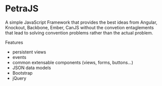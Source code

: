 PetraJS
====================

A simple JavaScript Framework that provides the best ideas from Angular, Knockout, Backbone, Ember, CanJS without the convetion entaglements that lead to solving convention problems rather than the actual problem.

Features
* persistent views
* events
* common extensable components (views, forms, buttons...)
* JSON data models
* Bootstrap
* jQuery

